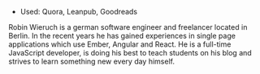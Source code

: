 - Used: Quora, Leanpub, Goodreads

Robin Wieruch is a german software engineer and freelancer located in Berlin. In the recent years he has gained experiences in single page applications which use Ember, Angular and React. He is a full-time JavaScript developer, is doing his best to teach students on his blog and strives to learn something new every day himself.